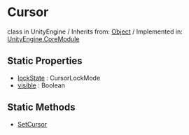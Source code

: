 # Cursor
class in UnityEngine
 / Inherits from: <a href="https://docs.unity3d.com/6000.0/Documentation/ScriptReference/Object.html" target="_blank">Object</a> / Implemented in: <a href="https://docs.unity3d.com/6000.0/Documentation/ScriptReference/UnityEngine.CoreModule.html" target="_blank">UnityEngine.CoreModule</a>
## Static Properties
- <a href="https://docs.unity3d.com/6000.0/Documentation/ScriptReference/Cursor-lockState.html" target="_blank">lockState</a> : CursorLockMode
- <a href="https://docs.unity3d.com/6000.0/Documentation/ScriptReference/Cursor-visible.html" target="_blank">visible</a> : Boolean
## Static Methods
- <a href="https://docs.unity3d.com/6000.0/Documentation/ScriptReference/Cursor.SetCursor.html" target="_blank">SetCursor</a>
